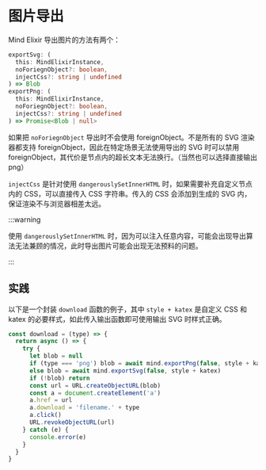 # 图片导出

Mind Elixir 导出图片的方法有两个：

```ts
exportSvg: (
  this: MindElixirInstance,
  noForiegnObject?: boolean,
  injectCss?: string | undefined
) => Blob
exportPng: (
  this: MindElixirInstance,
  noForiegnObject?: boolean,
  injectCss?: string | undefined
) => Promise<Blob | null>
```

如果把 `noForiegnObject` 导出时不会使用 foreignObject。不是所有的 SVG 渲染器都支持 foreignObject，因此在特定场景无法使用导出的 SVG 时可以禁用 foreignObject，其代价是节点内的超长文本无法换行。（当然也可以选择直接输出 png）

`injectCss` 是针对使用 `dangerouslySetInnerHTML` 时，如果需要补充自定义节点内的 CSS，可以直接传入 CSS 字符串。传入的 CSS 会添加到生成的 SVG 内，保证渲染不与浏览器相差太远。

:::warning

使用 `dangerouslySetInnerHTML` 时，因为可以注入任意内容，可能会出现导出算法无法兼顾的情况，此时导出图片可能会出现无法预料的问题。

:::

## 实践

以下是一个封装 `download` 函数的例子，其中 `style + katex` 是自定义 CSS 和 katex 的必要样式，如此传入输出函数即可使用输出 SVG 时样式正确。

```js
const download = (type) => {
  return async () => {
    try {
      let blob = null
      if (type === 'png') blob = await mind.exportPng(false, style + katex)
      else blob = await mind.exportSvg(false, style + katex)
      if (!blob) return
      const url = URL.createObjectURL(blob)
      const a = document.createElement('a')
      a.href = url
      a.download = 'filename.' + type
      a.click()
      URL.revokeObjectURL(url)
    } catch (e) {
      console.error(e)
    }
  }
}
```

